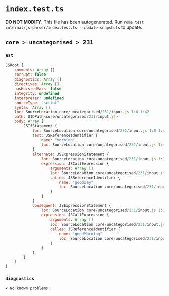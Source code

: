# `index.test.ts`

**DO NOT MODIFY**. This file has been autogenerated. Run `rome test internal/js-parser/index.test.ts --update-snapshots` to update.

## `core > uncategorised > 231`

### `ast`

```javascript
JSRoot {
	comments: Array []
	corrupt: false
	diagnostics: Array []
	directives: Array []
	hasHoistedVars: false
	integrity: undefined
	interpreter: undefined
	sourceType: "script"
	syntax: Array []
	loc: SourceLocation core/uncategorised/231/input.js 1:0-1:42
	path: UIDPath<core/uncategorised/231/input.js>
	body: Array [
		JSIfStatement {
			loc: SourceLocation core/uncategorised/231/input.js 1:0-1:42
			test: JSReferenceIdentifier {
				name: "morning"
				loc: SourceLocation core/uncategorised/231/input.js 1:4-1:11 (morning)
			}
			alternate: JSExpressionStatement {
				loc: SourceLocation core/uncategorised/231/input.js 1:33-1:42
				expression: JSCallExpression {
					arguments: Array []
					loc: SourceLocation core/uncategorised/231/input.js 1:33-1:42
					callee: JSReferenceIdentifier {
						name: "goodDay"
						loc: SourceLocation core/uncategorised/231/input.js 1:33-1:40 (goodDay)
					}
				}
			}
			consequent: JSExpressionStatement {
				loc: SourceLocation core/uncategorised/231/input.js 1:13-1:27
				expression: JSCallExpression {
					arguments: Array []
					loc: SourceLocation core/uncategorised/231/input.js 1:13-1:26
					callee: JSReferenceIdentifier {
						name: "goodMorning"
						loc: SourceLocation core/uncategorised/231/input.js 1:13-1:24 (goodMorning)
					}
				}
			}
		}
	]
}
```

### `diagnostics`

```
✔ No known problems!

```
